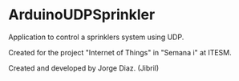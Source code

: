 # ArduinoUDPSprinkler
Application to control a sprinklers system using UDP.

Created for the project "Internet of Things" in "Semana i" at ITESM.

Created and developed by Jorge Diaz. (Jibril)
